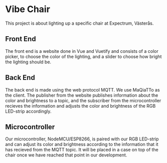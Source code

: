 # Vibe Chair
This project is about lighting up a specific chair at Expectrum, Västerås.

## Front End
The front end is a website done in Vue and Vuetify and consists of a color picker, to choose the color of the lighting, and a slider to choose how bright the lighting should be.

## Back End
The back end is made using the web protocol MQTT. We use MaQiaTTo as the client. The publisher from the website publishes information about the color and brightness to a topic, and the subscriber from the microcontroller recieves the information and adjusts the color and brightness of the RGB LED-strip accordingly.

## Microcontroller
Our microcontroller, NodeMCU/ESP8266, is paired with our RGB LED-strip and can adjust its color and brightness according to the information that it has recieved from the MQTT topic. It will be placed in a case on top of the chair once we have reached that point in our development.
